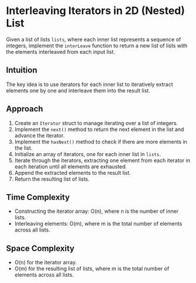 # Interleaving Iterators in 2D (Nested) List 
Given a list of lists `lists`, where each inner list represents a sequence of integers, implement the `interLeave` function to return a new list of lists with the elements interleaved from each input list.

## Intuition
The key idea is to use iterators for each inner list to iteratively extract elements one by one and interleave them into the result list.

## Approach
1. Create an `Iterator` struct to manage iterating over a list of integers.
2. Implement the `next()` method to return the next element in the list and advance the iterator.
3. Implement the `hasNext()` method to check if there are more elements in the list.
4. Initialize an array of iterators, one for each inner list in `lists`.
5. Iterate through the iterators, extracting one element from each iterator in each iteration until all elements are exhausted.
6. Append the extracted elements to the result list.
7. Return the resulting list of lists.

## Time Complexity
- Constructing the iterator array: O(n), where n is the number of inner lists.
- Interleaving elements: O(m), where m is the total number of elements across all lists.

## Space Complexity
- O(n) for the iterator array.
- O(m) for the resulting list of lists, where m is the total number of elements across all lists.